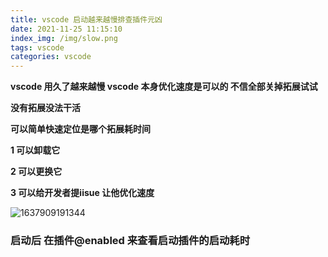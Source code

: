 ```yaml
---
title: vscode 启动越来越慢排查插件元凶
date: 2021-11-25 11:15:10
index_img: /img/slow.png
tags: vscode 
categories: vscode
---
```


**vscode 用久了越来越慢  vscode 本身优化速度是可以的 不信全部关掉拓展试试**

**没有拓展没法干活**

 **可以简单快速定位是哪个拓展耗时间**

**1 可以卸载它**

**2 可以更换它**

**3 可以给开发者提iisue 让他优化速度**

![1637909191344](1637909191344.png)

###  启动后 在插件@enabled 来查看启动插件的启动耗时 

